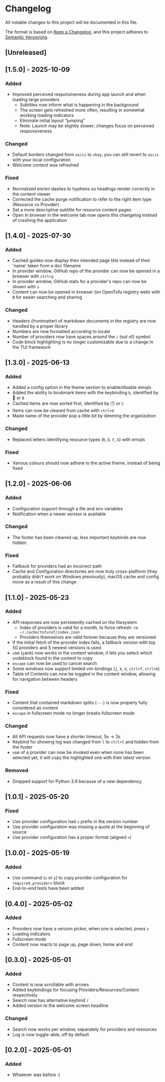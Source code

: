 # Changelog

All notable changes to this project will be documented in this file.

The format is based on [Keep a Changelog](https://keepachangelog.com/en/1.1.0/),
and this project adheres to [Semantic Versioning](https://semver.org/spec/v2.0.0.html).

## [Unreleased]

## [1.5.0] - 2025-10-09

### Added

- Improved perceived responsiveness during app launch and when loading large providers
  - Subtitles now inform what is happening in the background
  - The screen gets refreshed more often, resulting in somewhat working loading indicators
  - Eliminate initial layout “jumping”
  - Note: Launch may be slightly slower; changes focus on perceived responsiveness

### Changed

- Default borders changed from `ascii` to `vkey`, you can still revert to `ascii` with your local configuration
- Welcome content was refreshed

### Fixed

- Normalized em/en dashes to hyphens so headings render correctly in the content viewer
- Corrected the cache purge notification to refer to the right item type (Resource vs Provider)
- Set a more descriptive subtitle for resource content pages
- Open in browser in the welcome tab now opens this changelog instead of crashing the application

## [1.4.0] - 2025-07-30

### Added

- Cached guides now display their intended page title instead of their 'name' taken from a doc filename
- In provider window, GitHub repo of the provider can now be opened in a browser with `ctrl+g`
- In provider window, GitHub stats for a provider's repo can now be shown with `s`
- Content can now be opened in browser (on OpenTofu registry web) with `B` for easier searching and sharing

### Changed

- Headers (frontmatter) of markdown documents in the registry are now handled by a proper library
- Numbers are now formatted according to locale
- Number of providers now have spaces around the `/` (out of) symbol
- Code block highlighting is no longer customizable due to a change in the TUI framework

## [1.3.0] - 2025-06-13

### Added

- Added a config option in the theme section to enable/disable emojis
- Added the ability to bookmark items with the keybinding `b`, identified by 📌 or `B`
- Cached items are now sorted first, identified by 🕓 or `C`
- Items can now be cleared from cache with `ctrl+d`
- Made name of the provider pop a little bit by dimming the organization

### Changed

- Replaced letters identifying resource types (`R`, `D`, `F`, `G`) with emojis

### Fixed

- Various colours should now adhere to the active theme, instead of being fixed

## [1.2.0] - 2025-06-06

### Added

- Configuration support through a file and env variables
- Notification when a newer version is available

### Changed

- The footer has been cleaned up, less important keybinds are now hidden

### Fixed

- Fallback for providers had an incorrect path
- Cache and Configuration directories are now truly cross-platform
  (they probably didn't work on Windows previously), macOS cache and config move as
  a result of this change

## [1.1.0] - 2025-05-23

### Added

- API responses are now persistently cached on the filesystem
    - Index of providers is valid for a month, to force refresh: `rm ~/.cache/tofuref/index.json`
    - Providers themselves are valid forever because they are versioned
- If the initial fetch of the provider index fails, a fallback version with top 50 providers and 5 newest versions is
  used
- `u`se (`y`ank) now works in the content window; it lets you select which codeblock found in the content to copy
- `escape` can now be used to cancel search
- Some windows now support limited vim bindings (`j`, `k`, `G`, `ctrl+f`, `ctrl+b`)
- Table of Contents can now be toggled in the content window, allowing for navigation between headers

### Fixed

- Content that contained markdown splits (`---`) is now properly fully considered as content
- `escape` in fullscreen mode no longer breaks fullscreen mode

### Changed

- All API requests now have a shorter timeout, 5s → 3s
- Keybind for showing log was changed from `l` to `ctrl+l` and hidden from the footer
- `u`se of a provider can now be invoked even when none has been selected yet, it will copy the highlighted one with
  their latest version

### Removed

- Dropped support for Python 3.9 because of a new dependency

## [1.0.1] - 2025-05-20

### Fixed

- Use provider configuration had `v` prefix in the version number
- Use provider configuration was missing a quote at the beginning of source
- Use provider configuration has a proper format (aligned `=`)

## [1.0.0] - 2025-05-19

### Added

- Use command (`u` or `y`) to copy provider configuration for `required_providers` block
- End-to-end tests have been added

## [0.4.0] - 2025-05-02

### Added

- Providers now have a version picker, when one is selected, press `v`
- Loading indicators
- Fullscreen mode
- Content now reacts to page up, page down, home and end

## [0.3.0] - 2025-05-01

### Added

- Content is now scrollable with arrows
- Added keybindings for focusing Providers/Resources/Content respectively
- Search now has alternative keybind `/`
- Added version to the welcome screen headline

### Changed

- Search now works per window, separately for providers and resources
- Log is now toggle-able, off by default

## [0.2.0] - 2025-05-01

### Added

- Whatever was before :)
